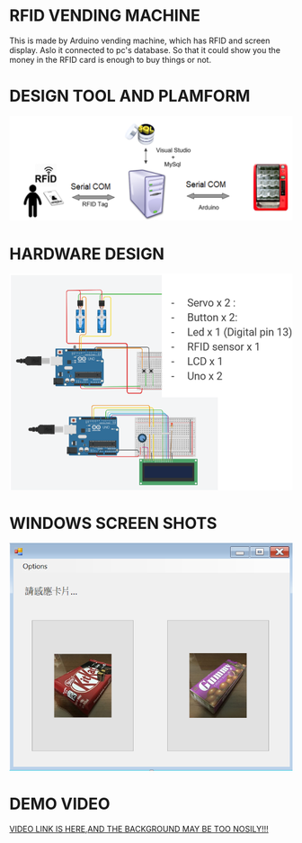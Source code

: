 # RFID VENDING MACHINE
This is made by Arduino vending machine, which has RFID and screen display. Aslo it connected to pc's database.
So that it could show you the money in the RFID card is enough to buy things or not.

# DESIGN TOOL AND PLAMFORM
![image](https://github.com/jawei1990/OtherProject/blob/master/Project/RFID%20Vending%20Machine/Image/All.PNG)

# HARDWARE DESIGN
![image](https://github.com/jawei1990/OtherProject/blob/master/Project/RFID%20Vending%20Machine/Image/HW.PNG)

# WINDOWS SCREEN SHOTS 
![image](https://github.com/jawei1990/OtherProject/blob/master/Project/RFID%20Vending%20Machine/Image/screen.PNG)

# DEMO VIDEO
[VIDEO LINK IS HERE,AND THE BACKGROUND MAY BE TOO NOSILY!!!](https://youtu.be/Yhp6CQ-dzUQ)
